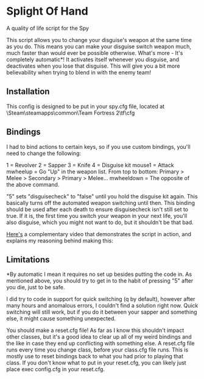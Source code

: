# Splight Of Hand

A quality of life script for the Spy

This script allows you to change your disguise's weapon at the same time as you do. This means you can make your disguise switch weapon much, much faster than would ever be possible otherwise.
What's more - It's completely automatic*! It activates itself whenever you disguise, and deactivates when you lose that disguise.
This will give you a bit more believability when trying to blend in with the enemy team!

## Installation
This config is designed to be put in your spy.cfg file, located at \Steam\steamapps\common\Team Fortress 2\tf\cfg

## Bindings
I had to bind actions to certain keys, so if you use custom bindings, you'll need to change the following:

1 = Revolver
2 = Sapper
3 = Knife
4 = Disguise kit
mouse1 = Attack
mwheelup = Go "Up" in the weapon list. From top to bottom: Primary > Melee > Secondary > Primary > Melee...
mwheeldown = The opposite of the above command.

"5" sets "disguisecheck" to "false" until you hold the disguise kit again. This basically turns off the automated weapon switching until then.
This binding should be used after each death to ensure disguisecheck isn't still set to true. If it is, the first time you switch your weapon in your next life, you'll also disguise, which you might not want to do, but it shouldn't be that bad.

[Here's](https://www.youtube.com/watch?v=cK1XyFY2IQg) a complementary video that demonstrates the script in action, and explains my reasoning behind making this:

## Limitations
*By automatic I mean it requires no set up besides putting the code in. As mentioned above, you should try to get in to the habit of pressing "5" after you die, just to be safe.

I did try to code in support for quick switching (q by default), however after many hours and anomalous errors, I couldn't find a solution right now.
Quick switching will still work, but if you do it between your sapper and something else, it might cause something unexpected.

You should make a reset.cfg file! As far as I know this shouldn't impact other classes, but it's a good idea to clear up all of my weird bindings and the like in case they end up conflicting with something else.
A reset.cfg file runs every time you change class, before your class.cfg file runs. This is mostly use to reset bindings back to what you had prior to playing that class. If you don't know what to put in your reset.cfg, you can likely just place exec config.cfg in your reset.cfg.
